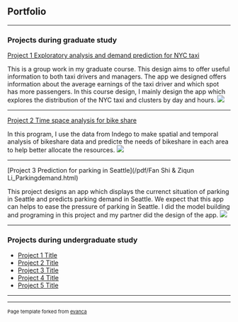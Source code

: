 ## Portfolio

---

### Projects during graduate study

[Project 1 Exploratory analysis and demand prediction for NYC taxi](https://xinyimsumyee.github.io/tanalyxi/)

This is a group work in my graduate course. This design aims to offer useful information to both taxi drivers and managers. The app we designed offers information about the average earnings of the taxi driver and which spot has more passengers. In this course design, I mainly design the app which explores the distribution of the NYC taxi and clusters by day and hours.
<img src="images/dummy_thumbnail.jpg?raw=true"/>

---
[Project 2 Time space analysis for bike share](/pdf/FanShi_bikeshare.html)

In this program, I use the data from Indego to make spatial and temporal analysis of bikeshare data and predicte the needs of bikeshare in each area to help better allocate the resources.
<img src="images/dummy_thumbnail.jpg?raw=true"/>

---
[Project 3 Prediction for parking in Seattle](/pdf/Fan Shi & Ziqun Li_Parkingdemand.html)

This project designs an app which displays the currenct situation of parking in Seattle and predicts parking demand in Seattle. We expect that this app can helps to ease the pressure of parking in Seattle. I did the model building and programing in this project and my partner did the design of the app.
<img src="images/dummy_thumbnail.jpg?raw=true"/>

---

### Projects during undergraduate study

- [Project 1 Title](http://example.com/)
- [Project 2 Title](http://example.com/)
- [Project 3 Title](http://example.com/)
- [Project 4 Title](http://example.com/)
- [Project 5 Title](http://example.com/)

---




---
<p style="font-size:11px">Page template forked from <a href="https://github.com/evanca/quick-portfolio">evanca</a></p>
<!-- Remove above link if you don't want to attibute -->
